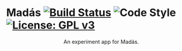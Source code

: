# Madás [![Build Status](https://travis-ci.org/eowfenth/madas.svg?branch=master)](https://travis-ci.org/eowfenth/madas) ![Code Style](https://img.shields.io/badge/code%20style-airbnb-green.svg) [![License: GPL v3](https://img.shields.io/badge/License-GPLv3-blue.svg)](https://www.gnu.org/licenses/gpl-3.0)

<div align="center">An experiment app for Madás.</div>
